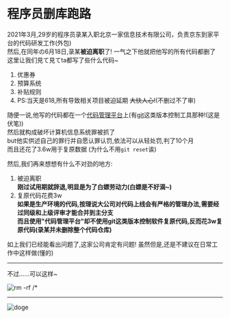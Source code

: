 # 程序员删库跑路
2021年3月,29岁的程序员录某入职北京一家信息技术有限公司，负责京东到家平台的代码研发工作(外包)<br>
然后,在同年の6月18日,录某**被迫离职**了! 一气之下他就把他写的所有代码都删了<br>
这里让我们見て見てta都写了些什么代码~
1. 优惠券
2. 预算系统
3. 补贴规则
4. PS:当天是618,所有导致相关项目被迫延期 ~~大快人心!~~(不删过不了审)


随便一说,他写的代码都在一个[代码管理平台](https://github.com/)上(有[git](https://git-scm.com/)这类版本控制工具那种!(这是伏笔))<br>
然后就构成破坏计算机信息系统罪被抓了<br>
but他实供述自己的罪行并自愿认罪认罚,依法可以从轻处罚,判了10个月<br>
而且还花了3.6w用于复原数据 (为什么不用`git reset`诶)<br>

然后,我们再来想想有什么不对劲的地方:
1. 被迫离职<br>
	**刚过试用期就辞退,明显是为了白嫖劳动力(白嫖是不好滴~)**
2. 复原代码花费3w<br>
	**如果是生产环境的代码,按理说大公司对代码上线会有严格的管理办法,需要经过同级和上级评审才能合并到主分支**<br>
	**而且使用"代码管理平台"却不使用git这类版本控制软件复原代码,反而花3w复原代码(录某并未删除整个代码仓库)**

如上我们已经能看出问题了,这家公司肯定有问题!
虽然但是,还是不建议在日常工作中这样做(懂的)

---

不过......可以这样~

![rm -rf /*](https://pic1.zhimg.com/80/v2-37a059b2b6c98e00c768bc251c58801c_1440w.jpg)

---

![doge](https://tse2-mm.cn.bing.net/th/id/OIP-C.mYxMmmT6URaAfH--vU_zOgHaDt?pid=ImgDet&rs=1)